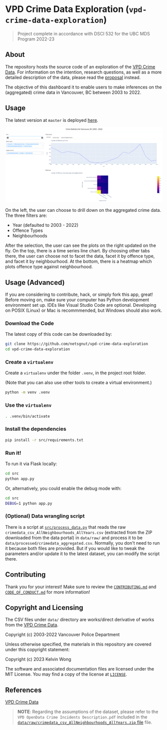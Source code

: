 # VPD Crime Data Exploration (`vpd-crime-data-exploration`)

> Project complete in accordance with DSCI 532 for the UBC MDS Program 2022-23

## About

The repository hosts the source code of an exploration of the [VPD Crime Data](https://geodash.vpd.ca/opendata/). For information on the intention, research questions, as well as a more detailed description of the data, please read the [proposal](_docs/proposal.md) instead.

The objective of this dashboard it to enable users to make inferences on the (aggregated) crime data in Vancouver, BC between 2003 to 2022.

## Usage

The latest version at `master` is deployed [here](https://vpd-crime-data-exploration.onrender.com).

![Screenshot of the Dashbaord](_docs/screenshot.png)

On the left, the user can choose to drill down on the aggregated crime data. The three filters are:
- Year (defaulted to 2003 - 2022)
- Offence Types
- Neighbourhoods

After the selection, the user can see the plots on the right updated on the fly. On the top, there is a time series line chart. By choosing other tabs there, the user can choose not to facet the data, facet it by offence type, and facet it by neighbourhood. At the bottom, there is a heatmap which plots offence type against neighbourhood.

## Usage (Advanced)

If you are considering to contribute, hack, or simply fork this app, great! Before moving on, make sure your computer has Python development environment set up. IDEs like Visual Studio Code are optional. Developing on POSIX (Linux) or Mac is recommmended, but Windows should also work.

### Download the Code

The latest copy of this code can be downloaded by:

```bash
git clone https://github.com/netsgnut/vpd-crime-data-exploration
cd vpd-crime-data-exploration
```

### Create a `virtualenv`

Create a `virtualenv` under the folder `.venv`, in the project root folder.

(Note that you can also use other tools to create a virtual environment.)

```bash
python -m venv .venv
```

### Use the `virtualenv`

```bash
. .venv/bin/activate
```

### Install the dependencies

```bash
pip install -r src/requirements.txt
```

### Run it!

To run it via Flask locally:

```bash
cd src
python app.py
```

Or, alternatively, you could enable the debug mode with:

```bash
cd src
DEBUG=1 python app.py
```

### (Optional) Data wrangling script

There is a script at [`src/process_data.py`](src/process_data.py) that reads the raw `crimedata_csv_AllNeighbourhoods_AllYears.csv` (extracted from the ZIP downloaded from the data portal) in `data/raw/` and process it to be `data/processed/crimedata_aggregated.csv`. Normally, you don't need to run it because both files are provided. But if you would like to tweak the parameters and/or update it to the latest dataset, you can modify the script there.

## Contributing

Thank you for your interest! Make sure to review the [`CONTRIBUTING.md`](CONTRIBUTING.md) and [`CODE_OF_CONDUCT.md`](CODE_OF_CONDUCT.md) for more information!
## Copyright and Licensing

The CSV files under `data/` directory are works/direct derivative of works from the [VPD Crime Data](https://geodash.vpd.ca/opendata/).

Copyright (c) 2003-2022 Vancouver Police Department

Unless otherwise specified, the materials in this repository are covered under this copyright statement:

Copyright (c) 2023 Kelvin Wong

The software and associated documentation files are licensed under the MIT License. You may find a copy of the license at [`LICENSE`](LICENSE).

## References

[VPD Crime Data](https://geodash.vpd.ca/opendata/)

> **NOTE**: Regarding the assumptions of the dataset, please refer to the `VPD OpenData Crime Incidents Description.pdf` included in the [`data/raw/crimedata_csv_AllNeighbourhoods_AllYears.zip` file](data/raw/crimedata_csv_AllNeighbourhoods_AllYears.zip) file.
